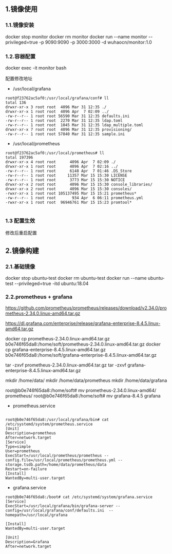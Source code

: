 ## 1.镜像使用

### 1.1.镜像安装
docker stop monitor
docker rm monitor
docker run --name monitor --privileged=true -p 9090:9090  -p 3000:3000  -d wuhaocn/monitor:1.0

### 1.2.容器配置

docker exec -it monitor bash

配置修改地址
*  /usr/local/grafana
```
root@f23762ac5af0:/usr/local/grafana/conf# ll
total 136
drwxr-xr-x 3 root root  4096 Mar 31 12:35 ./
drwxr-xr-x 1 root root  4096 Apr  7 02:09 ../
-rw-r--r-- 1 root root 56590 Mar 31 12:35 defaults.ini
-rw-r--r-- 1 root root  2270 Mar 31 12:35 ldap.toml
-rw-r--r-- 1 root root  1045 Mar 31 12:35 ldap_multiple.toml
drwxr-xr-x 7 root root  4096 Mar 31 12:35 provisioning/
-rw-r--r-- 1 root root 57840 Mar 31 12:35 sample.ini
```
* /usr/local/prometheus

```
root@f23762ac5af0:/usr/local/prometheus# ll
total 197396
drwxr-xr-x 4 root root      4096 Apr  7 02:09 ./
drwxr-xr-x 1 root root      4096 Apr  7 02:16 ../
-rw-r--r-- 1 root root      6148 Apr  7 01:46 .DS_Store
-rw-r--r-- 1 root root     11357 Mar 15 15:30 LICENSE
-rw-r--r-- 1 root root      3773 Mar 15 15:30 NOTICE
drwxr-xr-x 2 root root      4096 Mar 15 15:30 console_libraries/
drwxr-xr-x 2 root root      4096 Mar 15 15:30 consoles/
-rwxr-xr-x 1 root root 105137495 Mar 15 15:21 prometheus*
-rw-r--r-- 1 root root       934 Apr  6 06:11 prometheus.yml
-rwxr-xr-x 1 root root  96946761 Mar 15 15:23 promtool*
      
```

### 1.3 配置生效

修改后重启配置


## 2.镜像构建
### 2.1.基础镜像
docker stop ubuntu-test
docker rm ubuntu-test
docker run --name ubuntu-test --privileged=true   -itd ubuntu:18.04


### 2.2.prometheus + grafana

https://github.com/prometheus/prometheus/releases/download/v2.34.0/prometheus-2.34.0.linux-amd64.tar.gz

https://dl.grafana.com/enterprise/release/grafana-enterprise-8.4.5.linux-amd64.tar.gz

docker cp prometheus-2.34.0.linux-amd64.tar.gz b0e746f65da8:/home/soft/prometheus-2.34.0.linux-amd64.tar.gz
docker cp grafana-enterprise-8.4.5.linux-amd64.tar.gz b0e746f65da8:/home/soft/grafana-enterprise-8.4.5.linux-amd64.tar.gz

tar -zxvf prometheus-2.34.0.linux-amd64.tar.gz
tar -zxvf grafana-enterprise-8.4.5.linux-amd64.tar.gz

mkdir /home/data/
mkdir /home/data/prometheus
mkdir /home/data/grafana

root@b0e746f65da8:/home/soft# mv prometheus-2.34.0.linux-amd64/ prometheus/
root@b0e746f65da8:/home/soft# mv grafana-8.4.5 grafana
* prometheus.service
```

root@b0e746f65da8:/usr/local/grafana/bin# cat /etc/systemd/system/prometheus.service
[Unit]
Description=prometheus
After=network.target
[Service]
Type=simple
User=prometheus
ExecStart=/usr/local/prometheus/prometheus --config.file=/usr/local/prometheus/prometheus.yml --storage.tsdb.path=/home/data/prometheus/data
Restart=on-failure
[Install]
WantedBy=multi-user.target
```
* grafana.service
```
root@b0e746f65da8:/boot# cat /etc/systemd/system/grafana.service 
[Service]
ExecStart=/usr/local/grafana/bin/grafana-server --config=/usr/local/grafana/conf/defaults.ini  --homepath=/usr/local/grafana

[Install]
WantedBy=multi-user.target

[Unit]
Description=Grafana
After=network.target

```


